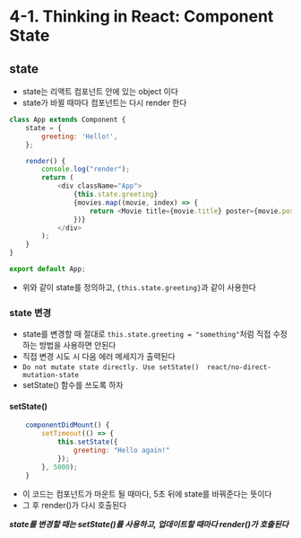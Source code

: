 # 4-1. Thinking in React: Component State

## state
- state는 리액트 컴포넌트 안에 있는 object 이다
- state가 바뀔 때마다 컴포넌트는 다시 render 한다

```javascript
class App extends Component {
    state = {
        greeting: 'Hello!',
    };    

    render() {
        console.log("render");
        return (
            <div className="App">
                {this.state.greeting}
                {movies.map((movie, index) => {
                    return <Movie title={movie.title} poster={movie.poster} key={index}/>;
                })}
            </div>
        );
    }
}

export default App;
```

- 위와 같이 state를 정의하고, `{this.state.greeting}`과 같이 사용한다


### state 변경
- state를 변경할 때 절대로 `this.state.greeting = "something"`처럼 직접 수정하는 방법을 사용하면 안된다
- 직접 변경 시도 시 다음 에러 메세지가 출력된다
- `Do not mutate state directly. Use setState()  react/no-direct-mutation-state`
- setState() 함수를 쓰도록 하자

#### setState()

```javascript
    componentDidMount() {
        setTimeout(() => {
            this.setState({
                greeting: "Hello again!"
            });
        }, 5000);
    }
```

- 이 코드는 컴포넌트가 마운트 될 때마다, 5초 뒤에 state를 바꿔준다는 뜻이다
- 그 후 render()가 다시 호출된다

**_state를 변경할 때는 setState()를 사용하고, 업데이트할 때마다 render()가 호출된다_**